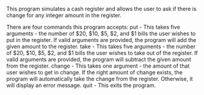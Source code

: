 This program simulates a cash register and allows the user to ask if there is change for any integer amount in the register.

There are four commands this program accepts:
put - This takes five arguments - the number of $20, $10, $5, $2, and $1 bills the user wishes to put in the register. If valid arguments are provided, the program will add the given amount to the register.
take - This takes five arguments - the number of $20, $10, $5, $2, and $1 bills the user wishes to take out of the register. If valid arguments are provided, the program will subtract the given amount from the register.
change - This takes one argument - the amount of that user wishes to get in change. If the right amount of change exists, the program will automatically take the change from the register. Otherwise, it will display an error message.
quit - This exits the program.
